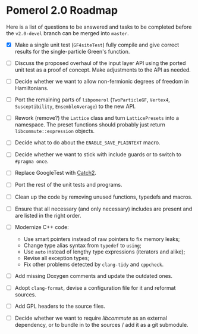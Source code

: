 Pomerol 2.0 Roadmap
===================

Here is a list of questions to be answered and tasks to be completed before the
`v2.0-devel` branch can be merged into `master`.

- [x] Make a single unit test (`GF4siteTest`) fully compile and give
      correct results for the single-particle Green's function.

- [ ] Discuss the proposed overhaul of the input layer API using the ported
      unit test as a proof of concept. Make adjustments to the API as needed.

- [ ] Decide whether we want to allow non-fermionic degrees of freedom
      in Hamiltonians.

- [ ] Port the remaining parts of `libpomerol` (`TwoParticleGF`,
      `Vertex4`, `Susceptibility`, `EnsembleAverage`) to the new API.

- [ ] Rework (remove?) the `Lattice` class and turn `LatticePresets` into a
      namespace. The preset functions should probably just return
      `libcommute::expression` objects.

- [ ] Decide what to do about the `ENABLE_SAVE_PLAINTEXT` macro.

- [ ] Decide whether we want to stick with include guards or to switch to
      `#pragma once`.

- [ ] Replace GoogleTest with [Catch2](https://github.com/catchorg/Catch2).

- [ ] Port the rest of the unit tests and programs.

- [ ] Clean up the code by removing unused functions, typedefs and macros.

- [ ] Ensure that all necessary (and only necessary) includes are present and
      are listed in the right order.

- [ ] Modernize C++ code:

    * Use smart pointers instead of raw pointers to fix memory leaks;
    * Change type alias syntax from `typedef` to `using`;
    * Use `auto` instead of lengthy type expressions (iterators and alike);
    * Revise all exception types;
    * Fix other problems detected by `clang-tidy` and `cppcheck`.

- [ ] Add missing Doxygen comments and update the outdated ones.

- [ ] Adopt `clang-format`, devise a configuration file for it and reformat
      sources.

- [ ] Add GPL headers to the source files.

- [ ] Decide whether we want to require *libcommute* as an external
      dependency, or to bundle in to the sources / add it as a git submodule.
